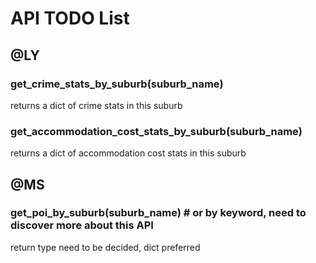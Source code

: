 # API TODO List

## @LY

### get_crime_stats_by_suburb(suburb_name)
returns a dict of crime stats in this suburb

### get_accommodation_cost_stats_by_suburb(suburb_name)
returns a dict of accommodation cost stats in this suburb

## @MS

### get_poi_by_suburb(suburb_name) # or by keyword, need to discover more about this API
return type need to be decided, dict preferred
